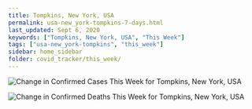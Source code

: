 ```yaml
---
title: Tompkins, New York, USA
permalink: usa-new_york-tompkins-7-days.html
last_updated: Sept 6, 2020
keywords: ["Tompkins, New York, USA", "This Week"]
tags: ["usa-new_york-tompkins", "this_week"]
sidebar: home_sidebar
folder: covid_tracker/this_week/
---
```


![Change in Confirmed Cases This Week for Tompkins, New York, USA](images/graphs/usa-new_york-tompkins_delta_confirmed_7_days_graph.png)

![Change in Confirmed Deaths This Week for Tompkins, New York, USA](images/graphs/usa-new_york-tompkins_delta_deaths_7_days_graph.png)

